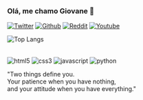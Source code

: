 ### Olá, me chamo Giovane 👋

[![Twitter](https://img.shields.io/badge/Twitter-1DA1F2?style=for-the-badge&logo=twitter&logoColor=white)](https://twitter.com/igiovane)
[![Github](https://img.shields.io/badge/GitHub-100000?style=for-the-badge&logo=github&logoColor=white)](https://github.com/ThousandDaggerss)
[![Reddit](https://img.shields.io/badge/Reddit-FF4500?style=for-the-badge&logo=reddit&logoColor=white)](https://www.reddit.com/user/ThousandDaggers)
[![Youtube](https://img.shields.io/badge/YouTube-FF0000?style=for-the-badge&logo=youtube&logoColor=white)](https://www.youtube.com/channel/UCcw-UeXwCQikSCXjY0eVaMQ)


![Top Langs](https://github-readme-stats.vercel.app/api/top-langs/?username=ThousandDaggerss&layout=compact)

<div style="display: inline-block"><br/>
    <img align="center" alt="html5" src="https://img.shields.io/badge/HTML-239120?style=for-the-badge&logo=html5&logoColor=white" />
    <img align="center" alt="css3" src="https://img.shields.io/badge/CSS3-1572B6?style=for-the-badge&logo=css3&logoColor=white" />
    <img align="center" alt="javascript" src="https://img.shields.io/badge/JavaScript-323330?style=for-the-badge&logo=javascript&logoColor=F7DF1E" />
    <img align="center" alt="python" src="https://img.shields.io/badge/Python-14354C?style=for-the-badge&logo=python&logoColor=white" />
</div><br/>

"Two things define you.<br/>
Your patience when you have nothing,<br/>
and your attitude when you have everything."
